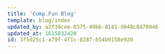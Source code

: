 ```yaml
---
title: 'Comp.Fun Blog'
template: blog/index
updated_by: a2f39cee-0375-49bb-8141-d648c8d70946
updated_at: 1615832420
id: 3f5d25c1-a79f-4f1c-8287-654b9158e920
---
```

